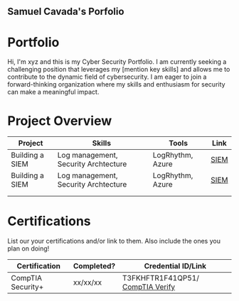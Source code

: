 ## Samuel Cavada's Porfolio

# Portfolio

Hi, I'm xyz and this is my Cyber Security Portfolio. I am currently seeking a challenging position that leverages my [mention key skills] and allows me to contribute to the dynamic field of cybersecurity. I am eager to join a forward-thinking organization where my skills and enthusiasm for security can make a meaningful impact.


# Project Overview 
|     Project     |                 Skills                |     Tools       |      Link       |
| --------------- | ------------------------------------- | --------------- | --------------- |
| Building a SIEM | Log management, Security Archtecture  | LogRhythm, Azure|  <a href="[https://google.com](https://github.com/iMentorYT/SIEM/tree/main)">SIEM</a>   |
| Building a SIEM | Log management, Security Archtecture  | LogRhythm, Azure|  <a href="[https://google.com]https://github.com/iMentorYT/SIEM/tree/main">SIEM</a>   |
|                 |                                       |                 |                 |
|                 |                                       |                 |                 |


# Certifications 
List our your certifications and/or link to them. Also include the ones you plan on doing!

|     Certification     |               Completed?               |     Credential ID/Link       |
| --------------------  | -------------------------------------- | -----------------------------| 
| CompTIA Security+     |                xx/xx/xx                |     T3FKHFTR1F41QP51/ <a href="https://comptia.certchecker.org/">CompTIA Verify</a>        | 
